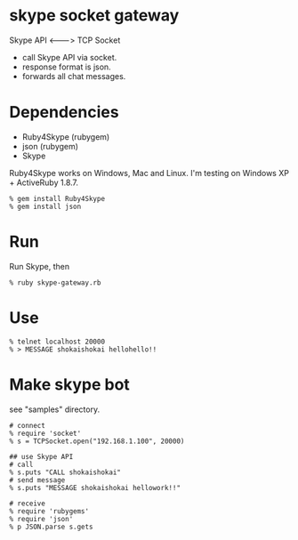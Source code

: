 skype socket gateway
====================
Skype API <---> TCP Socket

* call Skype API via socket.
* response format is json.
* forwards all chat messages.

Dependencies
============
* Ruby4Skype (rubygem)
* json (rubygem)
* Skype

Ruby4Skype works on Windows, Mac and Linux.
I'm testing on Windows XP + ActiveRuby 1.8.7.

    % gem install Ruby4Skype 
    % gem install json


Run
===

Run Skype, then

    % ruby skype-gateway.rb


Use
===

    % telnet localhost 20000
    % > MESSAGE shokaishokai hellohello!!


Make skype bot
==============
see "samples" directory.

    # connect
    % require 'socket'
    % s = TCPSocket.open("192.168.1.100", 20000)

    ## use Skype API
    # call
    % s.puts "CALL shokaishokai"
    # send message
    % s.puts "MESSAGE shokaishokai hellowork!!"

    # receive
    % require 'rubygems'
    % require 'json'
    % p JSON.parse s.gets
 